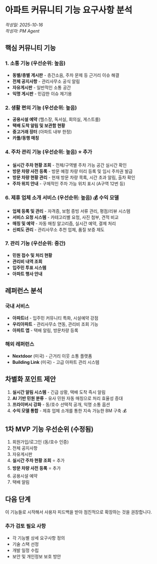 # 아파트 커뮤니티 기능 요구사항 분석

*작성일: 2025-10-16*  
*작성자: PM Agent*

## 핵심 커뮤니티 기능

### 1. 소통 기능 (우선순위: 높음)
- **동별/층별 게시판** - 층간소음, 주차 문제 등 근거리 이슈 해결
- **전체 공지사항** - 관리사무소 공식 알림
- **자유게시판** - 일반적인 소통 공간
- **익명 게시판** - 민감한 이슈 제기용

### 2. 생활 편의 기능 (우선순위: 높음)
- **공용시설 예약** (헬스장, 독서실, 회의실, 게스트룸)
- **택배 도착 알림 및 보관함 현황**
- **중고거래 장터** (아파트 내부 한정)
- **카풀/동행 매칭**

### 4. 주차 관리 기능 (우선순위: 높음) ⭐ 추가
- **실시간 주차 현황 조회** - 전체/구역별 주차 가능 공간 실시간 확인
- **방문 차량 사전 등록** - 방문 예정 차량 미리 등록 및 임시 주차권 발급
- **방문 차량 현황 관리** - 현재 방문 차량 목록, 시간 초과 알림, 출차 확인
- **주차 위치 안내** - 구체적인 주차 가능 위치 표시 (A구역 12번 등)
### 6. 제휴 업체 소개 서비스 (우선순위: 높음) 💰 수익 모델
- **업체 등록 및 관리** - 자격증, 보험 증빙 서류 관리, 평점/리뷰 시스템
- **서비스 요청 시스템** - 카테고리별 요청, 사진 첨부, 견적 비교
- **매칭 및 예약** - 자동 매칭 알고리즘, 실시간 예약, 결제 처리
- **신뢰도 관리** - 관리사무소 추천 업체, 품질 보증 제도

### 7. 관리 기능 (우선순위: 중간)
- **민원 접수 및 처리 현황**
- **관리비 내역 조회**
- **입주민 투표 시스템**
- **아파트 행사 안내**

## 레퍼런스 분석

### 국내 서비스
- **아파트너** - 입주민 커뮤니티 특화, 시설예약 강점
- **우리아파트** - 관리사무소 연동, 관리비 조회 기능
- **아파트 앱** - 택배 알림, 방문차량 등록

### 해외 레퍼런스
- **Nextdoor** (미국) - 근거리 이웃 소통 플랫폼
- **Building Link** (미국) - 고급 아파트 관리 시스템

## 차별화 포인트 제안

1. **실시간 알림 시스템** - 긴급 상황, 택배 도착 즉시 알림
2. **AI 기반 민원 분류** - 유사 민원 자동 매칭으로 처리 효율성 증대
3. **프라이버시 강화** - 동/호수 선택적 공개, 익명 소통 옵션
4. **수익 모델 통합** - 제휴 업체 소개를 통한 지속 가능한 BM 구축 💰

## 1차 MVP 기능 우선순위 (수정됨)

1. 회원가입/로그인 (동/호수 인증)
2. 전체 공지사항
3. 자유게시판
4. **실시간 주차 현황 조회** ⭐ 추가
5. **방문 차량 사전 등록** ⭐ 추가
6. 공용시설 예약
7. 택배 알림

## 다음 단계

이 기능들로 시작해서 사용자 피드백을 받아 점진적으로 확장하는 것을 권장합니다.

### 추가 검토 필요 사항
- 각 기능별 상세 요구사항 정의
- 기술 스택 선정
- 개발 일정 수립
- 보안 및 개인정보 보호 방안
